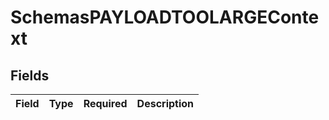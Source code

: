 # SchemasPAYLOADTOOLARGEContext


## Fields

| Field       | Type        | Required    | Description |
| ----------- | ----------- | ----------- | ----------- |